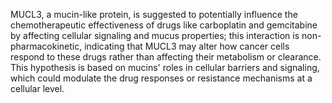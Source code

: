 MUCL3, a mucin-like protein, is suggested to potentially influence the chemotherapeutic effectiveness of drugs like carboplatin and gemcitabine by affecting cellular signaling and mucus properties; this interaction is non-pharmacokinetic, indicating that MUCL3 may alter how cancer cells respond to these drugs rather than affecting their metabolism or clearance. This hypothesis is based on mucins' roles in cellular barriers and signaling, which could modulate the drug responses or resistance mechanisms at a cellular level.